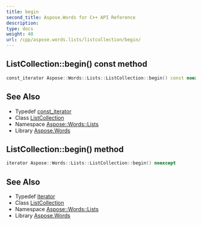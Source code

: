 ```yaml
---
title: begin
second_title: Aspose.Words for C++ API Reference
description: 
type: docs
weight: 40
url: /cpp/aspose.words.lists/listcollection/begin/
---
```

## ListCollection::begin() const method




```cpp
const_iterator Aspose::Words::Lists::ListCollection::begin() const noexcept
```

## See Also

* Typedef [const_iterator](../const_iterator/)
* Class [ListCollection](../)
* Namespace [Aspose::Words::Lists](../../)
* Library [Aspose.Words](../../../)
## ListCollection::begin() method




```cpp
iterator Aspose::Words::Lists::ListCollection::begin() noexcept
```

## See Also

* Typedef [iterator](../iterator/)
* Class [ListCollection](../)
* Namespace [Aspose::Words::Lists](../../)
* Library [Aspose.Words](../../../)
